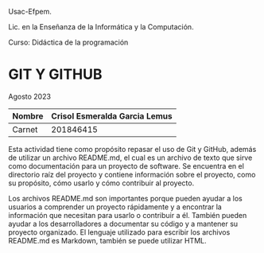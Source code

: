 Usac-Efpem.  

Lic. en la Enseñanza de la Informática y la Computación.  

Curso: Didáctica de la programación  



 # GIT Y GITHUB
Agosto 2023

| Nombre | Crisol Esmeralda Garcia Lemus |
|--------------|--------------|
| Carnet  | 201846415  |

Esta actividad tiene como propósito repasar el uso de Git y GitHub, además de utilizar un archivo README.md, el cual es un archivo de texto que sirve como documentación para un proyecto de software. Se encuentra en el directorio raíz del proyecto y contiene información sobre el proyecto, como su propósito, cómo usarlo y cómo contribuir al proyecto.

Los archivos README.md son importantes porque pueden ayudar a los usuarios a comprender un proyecto rápidamente y a encontrar la información que necesitan para usarlo o contribuir a él. También pueden ayudar a los desarrolladores a documentar su código y a mantener su proyecto organizado. El lenguaje utilizado para escribir los archivos README.md es Markdown, también se puede utilizar HTML.

